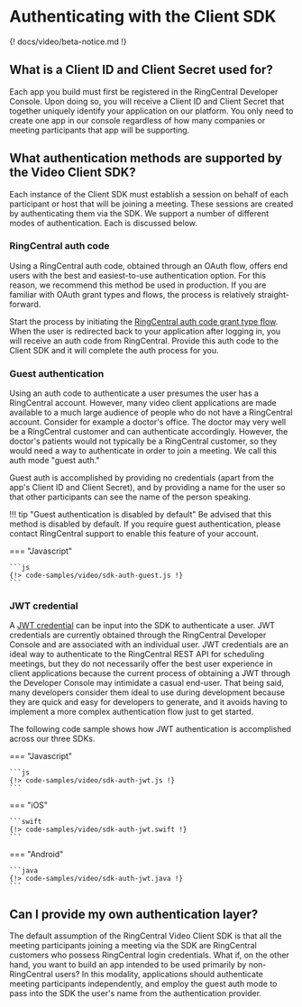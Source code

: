 # Authenticating with the Client SDK

{! docs/video/beta-notice.md !}

## What is a Client ID and Client Secret used for?

Each app you build must first be registered in the RingCentral Developer Console. Upon doing so, you will receive a Client ID and Client Secret that together uniquely identify your application on our platform. You only need to create one app in our console regardless of how many companies or meeting participants that app will be supporting. 

## What authentication methods are supported by the Video Client SDK?

Each instance of the Client SDK must establish a session on behalf of each participant or host that will be joining a meeting. These sessions are created by authenticating them via the SDK. We support a number of different modes of authentication. Each is discussed below. 

### RingCentral auth code

Using a RingCentral auth code, obtained through an OAuth flow, offers end users with the best and easiest-to-use authentication option. For this reason, we recommend this method be used in production. If you are familiar with OAuth grant types and flows, the process is relatively straight-forward. 

Start the process by initiating the [RingCentral auth code grant type flow](../../../authentication/auth-code-flow/). When the user is redirected back to your application after logging in, you will receive an auth code from RingCentral. Provide this auth code to the Client SDK and it will complete the auth process for you. 

### Guest authentication

Using an auth code to authenticate a user presumes the user has a RingCentral account. However, many video client applications are made available to a much large audience of people who do not have a RingCentral account. Consider for example a doctor's office. The doctor may very well be a RingCentral customer and can authenticate accordingly. However, the doctor's patients would not typically be a RingCentral customer, so they would need a way to authenticate in order to join a meeting. We call this auth mode "guest auth."

Guest auth is accomplished by providing no credentials (apart from the app's Client ID and Client Secret), and by providing a name for the user so that other participants can see the name of the person speaking. 

!!! tip "Guest authentication is disabled by default"
    Be advised that this method is disabled by default. If you require guest authentication, please contact RingCentral support to enable this feature of your account. 

=== "Javascript"

    ```js
	{!> code-samples/video/sdk-auth-guest.js !} 
    ```

### JWT credential

A [JWT credential](../../../authentication/jwt/create-jwt/) can be input into the SDK to authenticate a user. JWT credentials are currently obtained through the RingCentral Developer Console and are associated with an individual user. JWT credentials are an ideal way to authenticate to the RingCentral REST API for scheduling meetings, but they do not necessarily offer the best user experience in client applications because the current process of obtaining a JWT through the Developer Console may intimidate a casual end-user. That being said, many developers consider them ideal to use during development because they are quick and easy for developers to generate, and it avoids having to implement a more complex authentication flow just to get started. 

The following code sample shows how JWT authentication is accomplished across our three SDKs.

=== "Javascript"

    ```js
	{!> code-samples/video/sdk-auth-jwt.js !} 
    ```

=== "iOS"

    ```swift
    {!> code-samples/video/sdk-auth-jwt.swift !} 
	```

=== "Android" 

    ```java
    {!> code-samples/video/sdk-auth-jwt.java !} 
    ```

## Can I provide my own authentication layer?

The default assumption of the RingCentral Video Client SDK is that all the meeting participants joining a meeting via the SDK are RingCentral customers who possess RingCentral login credentials. What if, on the other hand, you want to build an app intended to be used primarily by non-RingCentral users? In this modality, applications should authenticate meeting participants independently, and employ the guest auth mode to pass into the SDK the user's name from the authentication provider. 
